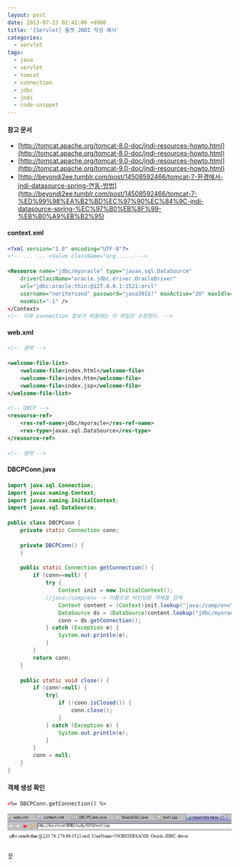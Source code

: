 ```yaml
---
layout: post
date: 2013-07-23 02:42:00 +0900
title: '[Servlet] 톰캣 JNDI 작성 예시'
categories:
  - servlet
tags:
  - java
  - servlet
  - tomcat
  - connection
  - jdbc
  - jndi
  - code-snippet
---
```


#### 참고 문서

- [http://tomcat.apache.org/tomcat-8.0-doc/jndi-resources-howto.html](http://tomcat.apache.org/tomcat-8.0-doc/jndi-resources-howto.html)
- [http://tomcat.apache.org/tomcat-9.0-doc/jndi-resources-howto.html](http://tomcat.apache.org/tomcat-9.0-doc/jndi-resources-howto.html)
- [http://beyondj2ee.tumblr.com/post/14508592466/tomcat-7-환경에서-jndi-datasource-spring-연동-방법](http://beyondj2ee.tumblr.com/post/14508592466/tomcat-7-%ED%99%98%EA%B2%BD%EC%97%90%EC%84%9C-jndi-datasource-spring-%EC%97%B0%EB%8F%99-%EB%B0%A9%EB%B2%95)

#### context.xml

```xml
<?xml version="1.0" encoding="UTF-8"?>
<!-- ... ... <Valve className="org...... -->

<Resource name="jdbc/myoracle" type="javax.sql.DataSource"
    driverClassName="oracle.jdbc.driver.OracleDriver"
    url="jdbc:oracle:thin:@127.0.0.1:1521:orcl"
    username="noritersand" password="java301$!" maxActive="20" maxIdle="10"
    maxWait="-1" />
</Context>
<!-- 이후 connection 정보가 바뀔때는 이 파일만 수정한다. -->
```

#### web.xml

```xml
<!-- 생략 -->

<welcome-file-list>
    <welcome-file>index.html</welcome-file>
    <welcome-file>index.htm</welcome-file>
    <welcome-file>index.jsp</welcome-file>
</welcome-file-list>

<!-- DBCP -->
<resource-ref>
    <res-ref-name>jdbc/myoracle</res-ref-name>
    <res-type>javax.sql.DataSource</res-type>
</resource-ref>

<!-- 생략 -->
```

#### DBCPConn.java

```java
import java.sql.Connection;
import javax.naming.Context;
import javax.naming.InitialContext;
import javax.sql.DataSource;

public class DBCPConn {
    private static Connection conn;

    private DBCPConn() {
    }

    public static Connection getConnection() {
        if (conn==null) {
            try {
                Context init = new InitialContext();
            //java:/comp/env -> 이름으로 바인딩된 객체를 검색
                Context content = (Context)init.lookup("java:/comp/env");
                DataSource ds = (DataSource)content.lookup("jdbc/myoracle");
                conn = ds.getConnection();
            } catch (Exception e) {
                System.out.println(e);
            }
        }
        return conn;
    }

    public static void close() {
        if (conn!=null) {
            try{
                if (!conn.isClosed()) {
                    conn.close();
                }
            } catch (Exception e) {
                System.out.println(e);
            }
        }
        conn = null;
    }
}
```

#### 객체 생성 확인

```xml
<%= DBCPConn.getConnection() %>
```

![](/images/jndi-tomcat-1.png)

끗
